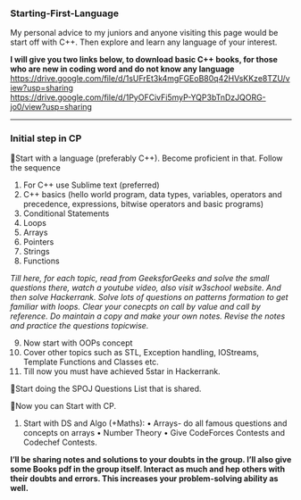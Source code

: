 ### Starting-First-Language

My personal advice to my juniors and anyone visiting this page would be start off with C++. Then explore and learn any language of your interest.



**I will give you two links below, to download basic C++ books, for those who are new in coding word and do not know any language**
https://drive.google.com/file/d/1sUFrEt3k4mgFGEoB80q42HVsKKze8TZU/view?usp=sharing \
https://drive.google.com/file/d/1PyOFCivFi5myP-YQP3bTnDzJQORG-jo0/view?usp=sharing

***

### Initial step in CP

🔸Start with a language (preferably C++). Become proficient in that. Follow the sequence
1.	For C++ use Sublime text (preferred)
2.	C++ basics (hello world program, data types, variables, operators and precedence, expressions, bitwise operators and basic programs)
3.	Conditional Statements
4.	Loops
5.	Arrays
6.	Pointers
7.	Strings
8.	Functions


_Till here, for each topic, read from GeeksforGeeks and solve the small questions there, watch a youtube video, also visit w3school website. And then solve Hackerrank.
Solve lots of questions on patterns formation to get familiar with loops. Clear your conecpts on call by value and call by reference.
Do maintain a copy and make your own notes. Revise the notes and practice the questions topicwise._


9.	Now start with OOPs concept
10.	Cover other topics such as STL, Exception handling, IOStreams, Template Functions and Classes etc.
11.	Till now you must have achieved 5star in Hackerrank.

🔸Start doing the SPOJ Questions List that is shared.

🔸Now you can Start with CP.
1.	Start with DS and Algo (+Maths):
•	Arrays- do all famous questions and concepts on arrays
•	Number Theory
•	Give CodeForces Contests and Codechef Contests.


**I’ll be sharing notes and solutions to your doubts in the group. I’ll also give some Books pdf in the group itself. 
Interact as much and hep others with their doubts and errors. This increases your problem-solving ability as well.**
